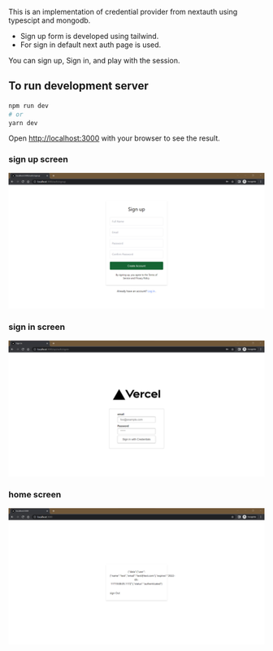 This is an implementation of credential provider from nextauth using typescipt and mongodb.

- Sign up form is developed using tailwind.
- For sign in default next auth page is used.


You can sign up, Sign in, and play with the session.

## To run development server


```bash
npm run dev
# or
yarn dev
```

Open [http://localhost:3000](http://localhost:3000) with your browser to see the result.

### sign up screen

![Sign up](/public/images/signup.png)

### sign in screen

![Sign up](/public/images/login.png)

### home screen

![Sign up](/public/images/homescreen.png)

